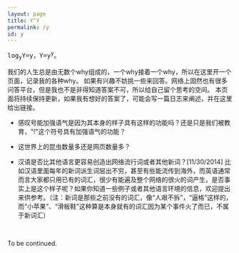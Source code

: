 ```yaml
---
layout: page
title: Y^Y
permalink: /y
id: y
---
```

<pre>
log<sub>y</sub>Y=y，Y=y<sup>y</sup>。
</pre>
我们的人生总是由无数个why组成的，一个why接着一个why，所以在这里开一个页面，记录我的各种why。
如果有兴趣不妨挑一些来回答。网络上固然也有很多问答平台，但是我也不是非得知道答案不可，所以给自己留个思考的空间。
本页面将持续保持更新，如果我有想好的答案了，可能会写一篇日志来阐述，并在这里给出链接。

- 感叹号能加强语气是因为其本身的样子具有这样的功能吗？还是只是我们被教育，"!"这个符号具有加强语气的功能？

- 这世界上的昆虫数量多还是网页数量多？

- 汉语是否比其他语言更容易创造出网络流行词或者其他新词？[11/30/2014]
 比如汉语里面每年的新词派生词层出不穷，甚至有些能流传到海外，而英语通常而言大家都只用已有的词汇，很少有能遍及整个网络的很火的词产生，是否事实上是这个样子呢？如果你知道一些例子或者其他语言环境的信息，欢迎提出来供参考。（注：新词是那些之前没有的词汇，像“人艰不拆”，“逼格”这样的，而“小苹果”、“滑板鞋”这种算是本身就有的词汇因为某个事件火了而已，不属于新词汇）

&nbsp;

To be continued.